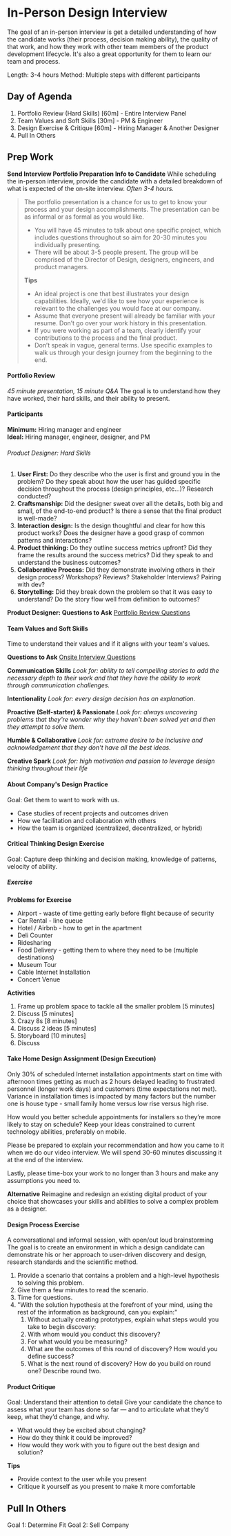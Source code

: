 # In-Person Design Interview
The goal of an in-person interview is get a detailed understanding of how the candidate works (their process, decision making ability), the quality of that work, and how they work with other team members of the product development lifecycle. It's also a great opportunity for them to learn our team and process.

Length: 3-4 hours
Method: Multiple steps with different participants

## Day of Agenda
1. Portfolio Review (Hard Skills) [60m] - Entire Interview Panel
2. Team Values and Soft Skills [30m] - PM & Engineer
3. Design Exercise & Critique [60m] - Hiring Manager & Another Designer
4. Pull In Others


## Prep Work

**Send Interview Portfolio Preparation Info to Candidate**
While scheduling the in-person interview, provide the candidate with a detailed breakdown of what is expected of the on-site interview. *Often 3-4 hours.*

>The portfolio presentation is a chance for us to get to know your process and your design accomplishments. The presentation can be as informal or as formal as you would like.
>- You will have 45 minutes to talk about one specific project, which includes questions throughout so aim for 20-30 minutes you individually presenting.
>- There will be about 3-5 people present.  The group will be comprised of the Director of Design, designers, engineers, and product managers.
>	
>**Tips**
>- An ideal project is one that best illustrates your design capabilities. Ideally, we'd like to see how your experience is relevant to the challenges you would face at our company. 
>- Assume that everyone present will already be familiar with your resume. Don’t go over your work history in this presentation.
>- If you were working as part of a team, clearly identify your contributions to the process and the final product.
>- Don’t speak in vague, general terms. Use specific examples to walk us through your design journey from the beginning to the end.




#### Portfolio Review
*45 minute presentation, 15 minute Q&A*
The goal is to understand how they have worked, their hard skills, and their ability to present.

#### Participants
**Minimum:** Hiring manager and engineer  
**Ideal:** Hiring manager, engineer, designer, and PM

###### Product Designer: Hard Skills
1. **User First:** Do they describe who the user is first and ground you in the problem? Do they speak about how the user has guided specific decision throughout the process (design principles, etc…)? Research conducted?
2. **Craftsmanship:** Did the designer sweat over all the details, both big and small, of the end-to-end product? Is there a sense that the final product is well-made? 
3. **Interaction design:** Is the design thoughtful and clear for how this product works? Does the designer have a good grasp of common patterns and interactions?
4. **Product thinking:** Do they outline success metrics upfront? Did they frame the results around the success metrics? Did they speak to and understand the business outcomes?
5. **Collaborative Process:** Did they demonstrate involving others in their design process? Workshops? Reviews? Stakeholder Interviews? Pairing with dev?
6. **Storytelling:** Did they break down the problem so that it was easy to understand? Do the story flow well from definition to outcomes?

**Product Designer: Questions to Ask**
[Portfolio Review Questions](https://airtable.com/shrQPAdL8UnFzf7CC)

#### Team Values and Soft Skills
Time to understand their values and if it aligns with your team's values. 

**Questions to Ask**
[Onsite Interview Questions](https://airtable.com/shreo1aazfzJekjxp)

**Communication Skills**
*Look for: ability to tell compelling stories to add the necessary depth to their work and that they have the ability to work through communication challenges.*

**Intentionality**
*Look for: every design decision has an explanation.*

**Proactive (Self-starter) & Passionate**
*Look for: always uncovering problems that they're wonder why they haven't been solved yet and then they attempt to solve them.*

**Humble & Collaborative**
*Look for: extreme desire to be inclusive and acknowledgement that they don't have all the best ideas.*

**Creative Spark**
*Look for: high motivation and passion to leverage design thinking throughout their life*


#### About Company's Design Practice
Goal: Get them to want to work with us.

- Case studies of recent projects and outcomes driven
- How we facilitation and collaboration with others
- How the team is organized (centralized, decentralized, or hybrid)

#### Critical Thinking Design Exercise
Goal: Capture deep thinking and decision making, knowledge of patterns, velocity of ability.

##### Exercise
**Problems for Exercise**
- Airport - waste of time getting early before flight because of security
- Car Rental - line queue
- Hotel / Airbnb - how to get in the apartment
- Deli Counter
- Ridesharing
- Food Delivery - getting them to where they need to be (multiple destinations)
- Museum Tour
- Cable Internet Installation
- Concert Venue

**Activities**
1. Frame up problem space to tackle all the smaller problem [5 minutes]
2. Discuss [5 minutes]
3. Crazy 8s [8 minutes]
4. Discuss 2 ideas [5 minutes]
5. Storyboard [10 minutes]
6. Discuss 

#### Take Home Design Assignment (Design Execution)
Only 30% of scheduled Internet installation appointments start on time with afternoon times getting as much as 2 hours delayed leading to frustrated personnel (longer work days) and customers (time expectations not met). Variance in installation times is impacted by many factors but the number one is house type - small family home versus low rise versus high rise.

How would you better schedule appointments for installers so they’re more likely to stay on schedule?
Keep your ideas constrained to current technology abilities, preferably on mobile.

Please be prepared to explain your recommendation and how you came to it when we do our video interview. We will spend 30-60 minutes discussing it at the end of the interview. 
	
Lastly, please time-box your work to no longer than 3 hours and make any assumptions you need to.

  **Alternative**
  Reimagine and redesign an existing digital product of your choice that showcases your skills and abilities to solve a complex problem as a designer.

#### Design Process Exercise
A conversational and informal session, with open/out loud brainstorming  The goal is to create an environment in which a design candidate can demonstrate his or her approach to user-driven discovery and design, research standards and the scientific method.

1. Provide a scenario that contains a problem and a high-level hypothesis to solving this problem.
2. Give them a few minutes to read the scenario.
3. Time for questions.
4. "With the solution hypothesis at the forefront of your mind, using the rest of the information as background, can you explain:"
   1. Without actually creating prototypes, explain what steps would you take to begin discovery:
   2. With whom would you conduct this discovery?
   3. For what would you be measuring?
   4. What are the outcomes of this round of discovery? How would you define success?
   6. What is the next round of discovery? How do you build on round one?  Describe round two.



#### Product Critique
Goal: Understand their attention to detail
Give your candidate the chance to assess what your team has done so far — and to articulate what they’d keep, what they’d change, and why.

- What would they be excited about changing? 
- How do they think it could be improved? 
- How would they work with you to figure out the best design and solution? 

**Tips**

- Provide context to the user while you present
- Critique it yourself as you present to make it more comfortable

## Pull In Others

Goal 1: Determine Fit
Goal 2: Sell Company